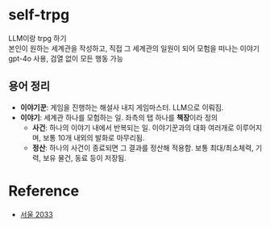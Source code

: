 # self-trpg
 LLM이랑 trpg 하기  
 본인이 원하는 세계관을 작성하고, 직접 그 세계관의 일원이 되어 모험을 떠나는 이야기  
 gpt-4o 사용, 검열 없이 모든 행동 가능


## 용어 정리
 - **이야기꾼**: 게임을 진행하는 해설사 내지 게임마스터. LLM으로 이뤄짐.
 - **이야기**: 세계관 하나를 모험하는 일. 좌측의 탭 하나를 **책장**이라 정의
   - **사건**: 하나의 이야기 내에서 반복되는 일. 이야기꾼과의 대화 여러개로 이루어지며, 보통 10개 내외의 발화로 마무리됨.
   - **정산**: 하나의 사건이 종료되면 그 결과를 정산해 적용함. 보통 최대/최소체력, 기력, 보유 물건, 동료 등이 저장됨.

# Reference
 - [서울 2033](https://play.google.com/store/apps/details?id=com.banjihagames.seoul2033&hl=ko&pli=1)
